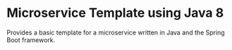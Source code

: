 # Microservice Template using Java 8
Provides a basic template for a microservice written in Java and the Spring Boot framework.  
